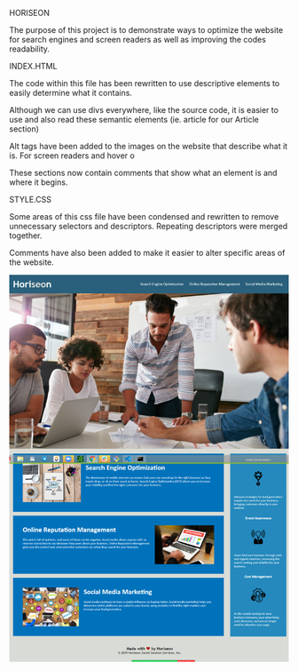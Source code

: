 HORISEON

The purpose of this project is to demonstrate ways to optimize the website for search engines and screen readers as well as improving the codes readability. 

INDEX.HTML 

The code within this file has been rewritten to use descriptive elements to easily determine what it contains. 

Although we can use divs everywhere, like the source code, it is easier to use and also read these semantic elements (ie. article for our Article section) 

Alt tags have been added to the images on the website that describe what it is. For screen readers and hover o

These sections now contain comments that show what an element is and where it begins.  

STYLE.CSS

Some areas of this css file have been condensed and rewritten to remove unnecessary selectors and descriptors. Repeating descriptors were merged together.

Comments have also been added to make it easier to alter specific areas of the website.

![Horiseon Screenshot](/assets/images/Horiseonimg.PNG/?raw=true "Horiseon Challenge")


